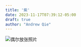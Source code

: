 ```yaml
---
title: '紫'
date: 2023-11-17T07:39:12-05:00
draft: true
author: "Andrew Qie"
---
```


![偶尔放张照片](https://photos.app.goo.gl/jpPgVJsS2j9uTL3N8)
